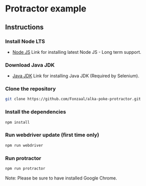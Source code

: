 Protractor example
===================================
## Instructions
### Install Node LTS
* [Node JS](https://nodejs.org/en/download/) Link for installing latest Node JS - Long term support.
### Download Java JDK
* [Java JDK](https://www.oracle.com/technetwork/java/javase/downloads/jdk8-downloads-2133151.html) Link for installing Java JDK (Required by Selenium).

### Clone the repository
```bash
git clone https://github.com/Fonzaal/alka-poke-protractor.git
```
### Install the dependencies
```bash
npm install
```
### Run webdriver update (first time only)
```bash
npm run webdriver
```
### Run protractor
```bash
npm run protractor
```

Note: Please be sure to have installed Google Chrome.
